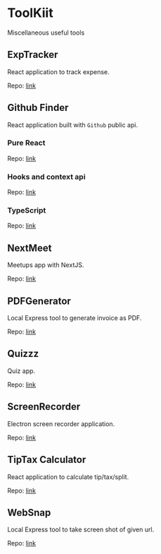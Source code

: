 # ToolKiit

Miscellaneous useful tools

## ExpTracker

React application to track expense.

Repo: [link](https://github.com/Radeonxz/ToolKiits/tree/master/expTracker)

## Github Finder

React application built with `Github` public api.

### Pure React

Repo: [link](https://github.com/Radeonxz/ToolKiits/tree/master/githubFinder)

### Hooks and context api

Repo: [link](https://github.com/Radeonxz/ToolKiits/tree/master/githubFinderHook)

### TypeScript

Repo: [link](https://github.com/Radeonxz/ToolKiits/tree/master/githubFinderTs)

## NextMeet

Meetups app with NextJS.

Repo: [link](https://github.com/Radeonxz/ToolKiits/tree/master/nextMeet)

## PDFGenerator

Local Express tool to generate invoice as PDF.

Repo: [link](https://github.com/Radeonxz/ToolKiits/tree/master/pdfGenerator)

## Quizzz

Quiz app.

Repo: [link](https://github.com/Radeonxz/ToolKiits/tree/master/quizzz)

## ScreenRecorder

Electron screen recorder application.

Repo: [link](https://github.com/Radeonxz/ToolKiits/tree/master/screenRecorder)

## TipTax Calculator

React application to calculate tip/tax/split.

Repo: [link](https://github.com/Radeonxz/ToolKiits/tree/master/tipTax)

## WebSnap

Local Express tool to take screen shot of given url.

Repo: [link](https://github.com/Radeonxz/ToolKiits/tree/master/webSnap)
